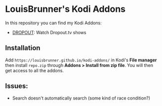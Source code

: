 # LouisBrunner's Kodi Addons

In this repository you can find my Kodi Addons:

 * [DROPOUT](https://dropout.tv): Watch Dropout.tv shows

## Installation

Add `https://louisbrunner.github.io/kodi-addons/` in Kodi's **File manager** then install `repo.zip` through **Addons > Install from zip file**. You will then get access to all the addons.

## Issues:

 * Search doesn't automatically search (some kind of race condition?)
